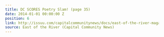 ```yaml
---
title: DC SCORES Poetry Slam! (page 35)
date: 2014-01-01 00:00:00 Z
position: 6
link: http://issuu.com/capitalcommunitynews/docs/east-of-the-river-magazine-january-
source: East of the River (Capital Community News)
---
```


